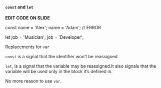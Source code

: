 #### `const` and `let`

**EDIT CODE ON SLIDE**

const name = 'Alex';
name = 'Adam'; // ERROR

let job = 'Musician';
job = 'Developer';

Replacements for `var`

`const` is a signal that the identifier won’t be reassigned.

`let`, is a signal that the variable may be reassigned.It also signals that the variable will be used only in the block it’s defined in.

No more reason to use `var`.
